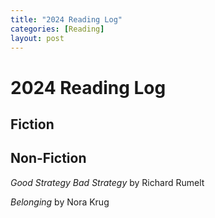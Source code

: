 ```yaml
---
title: "2024 Reading Log"
categories: [Reading]
layout: post
---
```

# 2024 Reading Log

## Fiction


## Non-Fiction
_Good Strategy Bad Strategy_ by Richard Rumelt

_Belonging_ by Nora Krug
